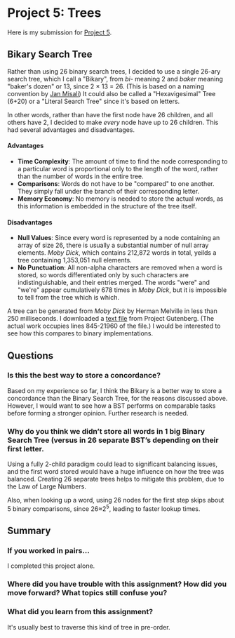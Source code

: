 # Project 5: Trees

Here is my submission for [Project 5](https://landmark.instructure.com/courses/3993/assignments/97877).  

## Bikary Search Tree

Rather than using 26 binary search trees, I decided to use a single 26-ary search tree, which I call a "Bikary", from *bi-* meaning 2 and *baker* meaning "baker's dozen" or 13, since 2 &times; 13 = 26. (This is based on a naming convention by [Jan Misali](https://www.seximal.net/names-of-other-bases)) It could also be called a "Hexavigesimal" Tree (6+20) or a "Literal Search Tree" since it's based on letters.

In other words, rather than have the first node have 26 children, and all others have 2, I decided to make *every* node have up to 26 children.  This had several advantages and disadvantages.

#### Advantages

* **Time Complexity**: The amount of time to find the node corresponding to a particular word is proportional only to the length of the word, rather than the number of words in the entire tree.  
* **Comparisons**: Words do not have to be "compared" to one another.  They simply fall under the branch of their corresponding letter.
* **Memory Economy**: No memory is needed to store the actual words, as this information is embedded in the structure of the tree itself.

#### Disadvantages

* **Null Values**: Since every word is represented by a node containing an array of size 26, there is usually a substantial number of null array elements.  *Moby Dick*, which contains 212,872 words in total, yeilds a tree containing 1,353,051 null elements.
* **No Punctuation**: All non-alpha characters are removed when a word is stored, so words differentiated only by such characters are indistinguishable, and their entries merged.  The words "were" and "we're" appear cumulatively 678 times in *Moby Dick*, but it is impossible to tell from the tree which is which.

A tree can be generated from *Moby Dick* by Herman Melville in less than 250 milliseconds. I downloaded a [text file](https://www.gutenberg.org/files/2701/2701-0.txt) from Project Gutenberg. (The actual work occupies lines 845-21960 of the file.) I would be interested to see how this compares to binary implementations.

## Questions

### Is this the best way to store a concordance?

Based on my experience so far, I think the Bikary is a better way to store a concordance than the Binary Search Tree, for the reasons discussed above.  However, I would want to see how a BST performs on comparable tasks before forming a stronger opinion.  Further research is needed.

### Why do you think we didn’t store all words in 1 big Binary Search Tree (versus in 26 separate BST’s depending on their first letter. 

Using a fully 2-child paradigm could lead to significant balancing issues, and the first word stored would have a huge influence on how the tree was balanced.  Creating 26 separate trees helps to mitigate this problem, due to the Law of Large Numbers.  

Also, when looking up a word, using 26 nodes for the first step skips about 5 binary comparisons, since 26&asymp;2<sup>5</sup>, leading to faster lookup times.

## Summary

### If you worked in pairs...

I completed this project alone.

### Where did you have trouble with this assignment? How did you move forward? What topics still confuse you? 



### What did you learn from this assignment?

It's usually best to traverse this kind of tree in pre-order. 